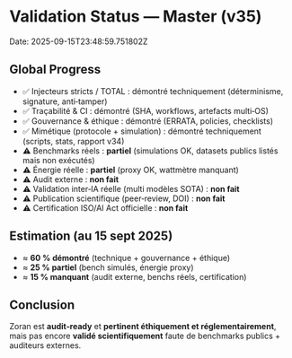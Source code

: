 # Validation Status — Master (v35)
Date: 2025-09-15T23:48:59.751802Z

## Global Progress
- ✅ Injecteurs stricts / TOTAL : démontré techniquement (déterminisme, signature, anti‑tamper)
- ✅ Traçabilité & CI : démontré (SHA, workflows, artefacts multi‑OS)
- ✅ Gouvernance & éthique : démontré (ERRATA, policies, checklists)
- ✅ Mimétique (protocole + simulation) : démontré techniquement (scripts, stats, rapport v34)
- ⚠️ Benchmarks réels : **partiel** (simulations OK, datasets publics listés mais non exécutés)
- ⚠️ Énergie réelle : **partiel** (proxy OK, wattmètre manquant)
- ⚠️ Audit externe : **non fait**
- ⚠️ Validation inter‑IA réelle (multi modèles SOTA) : **non fait**
- ⚠️ Publication scientifique (peer‑review, DOI) : **non fait**
- ⚠️ Certification ISO/AI Act officielle : **non fait**

## Estimation (au 15 sept 2025)
- ≈ **60 % démontré** (technique + gouvernance + éthique)
- ≈ **25 % partiel** (bench simulés, énergie proxy)
- ≈ **15 % manquant** (audit externe, benchs réels, certification)

## Conclusion
Zoran est **audit‑ready** et **pertinent éthiquement et réglementairement**, mais pas encore **validé scientifiquement** faute de benchmarks publics + auditeurs externes.
